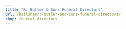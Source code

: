 ```yaml
---
title: "R. Butler & Sons Funeral Directors"
url: /hailsham/r-butler-and-sons-funeral-directors/
shop: funeral directors
---
```

